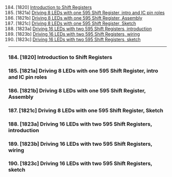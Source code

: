 184. [1820] [Introduction to Shift Registers](#184)
185. [1821a] [Driving 8 LEDs with one 595 Shift Register, intro and IC pin roles](#185)
186. [1821b] [Driving 8 LEDs with one 595 Shift Register, Assembly](#186)
187. [1821c] [Driving 8 LEDs with one 595 Shift Register, Sketch](#187)
188. [1823a] [Driving 16 LEDs with two 595 Shift Registers, introduction](#188)
189. [1823b] [Driving 16 LEDs with two 595 Shift Registers, wiring](#189)
190. [1823c] [Driving 16 LEDs with two 595 Shift Registers, sketch](#190)

---

### 184. [1820] Introduction to Shift Registers<a id="184"></a>

### 185. [1821a] Driving 8 LEDs with one 595 Shift Register, intro and IC pin roles<a id="185"></a>

### 186. [1821b] Driving 8 LEDs with one 595 Shift Register, Assembly<a id="186"></a>

### 187. [1821c] Driving 8 LEDs with one 595 Shift Register, Sketch<a id="187"></a>

### 188. [1823a] Driving 16 LEDs with two 595 Shift Registers, introduction<a id="188"></a>

### 189. [1823b] Driving 16 LEDs with two 595 Shift Registers, wiring<a id="189"></a>

### 190. [1823c] Driving 16 LEDs with two 595 Shift Registers, sketch<a id="190"></a>

